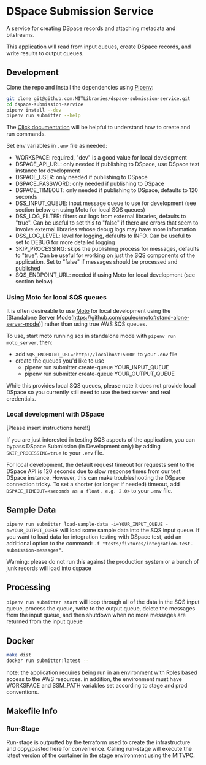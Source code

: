 # DSpace Submission Service

A service for creating DSpace records and attaching metadata
and bitstreams.

This application will read from input queues, create DSpace records, and write
results to output queues.

## Development

Clone the repo and install the dependencies using [Pipenv](https://docs.pipenv.org/):

```bash
git clone git@github.com:MITLibraries/dspace-submission-service.git
cd dspace-submission-service
pipenv install --dev
pipenv run submitter --help
```

The [Click documentation](https://click.palletsprojects.com/en/8.0.x/quickstart/)
will be helpful to understand how to create and run commands.

Set env variables in `.env` file as needed:
- WORKSPACE: required, "dev" is a good value for local development
- DSPACE_API_URL: only needed if publishing to DSpace, use DSpace test instance for
  development
- DSPACE_USER: only needed if publishing to DSpace
- DSPACE_PASSWORD: only needed if publishing to DSpace
- DSPACE_TIMEOUT: only needed if publishing to DSpace, defaults to 120 seconds
- DSS_INPUT_QUEUE: input message queue to use for development (see section below on
  using Moto for local SQS queues)
- DSS_LOG_FILTER: filters out logs from external libraries, defaults to "true".
  Can be useful to set this to "false" if there are errors that seem to involve
  external libraries whose debug logs may have more information
- DSS_LOG_LEVEL: level for logging, defaults to INFO. Can be useful to set to DEBUG for
  more detailed logging
- SKIP_PROCESSING: skips the publishing process for messages, defaults to "true". Can
  be useful for working on just the SQS components of the application. Set to "false"
  if messages should be processed and published
- SQS_ENDPOINT_URL: needed if using Moto for local development (see section below)

### Using Moto for local SQS queues

It is often desireable to use [Moto](https://github.com/spulec/moto) for local development using the [Standalone Server Mode(https://github.com/spulec/moto#stand-alone-server-mode)] rather than using true AWS SQS queues.

To use, start moto running sqs in standalone mode with `pipenv run moto_server`, then:

- add `SQS_ENDPOINT_URL='http://localhost:5000'` to your `.env` file
- create the queues you'd like to use
  - pipenv run submitter create-queue YOUR_INPUT_QUEUE
  - pipenv run submitter create-queue YOUR_OUTPUT_QUEUE

While this provides local SQS queues, please note it does not provide local DSpace so you currently still need to use the test server and real credentials.

### Local development with DSpace

[Please insert instructions here!!]

If you are just interested in testing SQS aspects of the application, you can bypass
DSpace Submission (in Development only) by adding `SKIP_PROCESSING=true` to your `.env`
file.

For local development, the default request timeout for requests sent to the DSpace API
is 120 seconds due to slow response times from our test DSpace instance. However, this
can make troubleshooting the DSpace connection tricky. To set a shorter (or longer if
needed) timeout, add `DSPACE_TIMEOUT=<seconds as a float, e.g. 2.0>` to your `.env`
file.

## Sample Data

`pipenv run submitter load-sample-data -i=YOUR_INPUT_QUEUE -o=YOUR_OUTPUT_QUEUE` will
load some sample data into the SQS input queue. If you want to load data for
integration testing with DSpace test, add an additional option to the command: `-f
"tests/fixtures/integration-test-submission-messages"`.

Warning: please do not run this against the production system or a bunch of junk records
will load into dspace

## Processing

`pipenv run submitter start` will loop through all of the data in the SQS input queue, process the queue,
write to the output queue, delete the messages from the input queue, and then shutdown when no
more messages are returned from the input queue

## Docker

```bash
make dist
docker run submitter:latest --
```

note: the application requires being run in an environment with Roles based access to the AWS resources. in addition, the environment must have WORKSPACE and SSM_PATH variables set according to stage and prod conventions.

## Makefile Info
### Run-Stage
Run-stage is outputted by the terraform used to create the infrastructure and copy/pasted here for convenience.
Calling run-stage will execute the latest version of the container in the stage environment using the MITVPC.